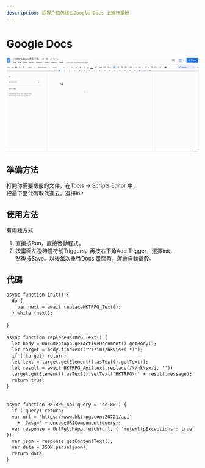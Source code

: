 ```yaml
---
description: 這裡介紹怎樣在Google Docs 上進行擲骰
---
```


# Google Docs

![使用示範](<../../.gitbook/assets/google docs rolling.gif>)

## 準備方法

打開你需要擲骰的文件，在Tools -> Scripts Editor 中，\
把最下面代碼取代進去。選擇init

## 使用方法

有兩種方式

1. 直接按Run，直接啓動程式。
2. 按畫面左邊時鐘符號Triggers，再按右下角Add Trigger，選擇init，\
   然後按Save。以後每次重啓Docs 畫面時，就會自動擲骰。

## 代碼

```
async function init() {
  do {
    var next = await replaceHKTRPG_Text();
  } while (next);

}

async function replaceHKTRPG_Text() {
  let body = DocumentApp.getActiveDocument().getBody();
  let target = body.findText("^(?im)/hk\\s+(.*)");
  if (!target) return;
  let text = target.getElement().asText().getText();
  let result = await HKTRPG_Api(text.replace(/\/hk\s+/i, ''))
  target.getElement().asText().setText('HKTRPG\n' + result.message);
  return true;
}


async function HKTRPG_Api(query = 'cc 80') {
  if (!query) return;
  var url = 'https://www.hktrpg.com:20721/api'
    + '?msg=' + encodeURIComponent(query);
  var response = UrlFetchApp.fetch(url, { 'muteHttpExceptions': true });
  var json = response.getContentText();
  var data = JSON.parse(json);
  return data;
}


```
